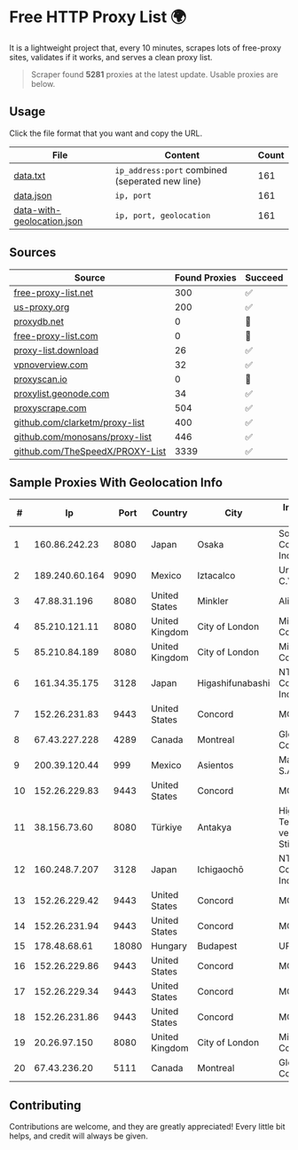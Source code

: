
# Free HTTP Proxy List 🌍

It is a lightweight project that, every 10 minutes, scrapes lots of free-proxy sites, validates if it works, and serves a clean proxy list.


> Scraper found **5281** proxies at the latest update. Usable proxies are below.

## Usage

Click the file format that you want and copy the URL.


|File|Content|Count|
|----|-------|-----|
|[data.txt](https://raw.githubusercontent.com/themiralay/Proxy-List-World/master/data.txt)|`ip_address:port` combined (seperated new line)|161|
|[data.json](https://raw.githubusercontent.com/themiralay/Proxy-List-World/master/data.json)|`ip, port`|161|
|[data-with-geolocation.json](https://raw.githubusercontent.com/themiralay/Proxy-List-World/master/data-with-geolocation.json)|`ip, port, geolocation`|161|

## Sources

|Source|Found Proxies|Succeed|
|------|-------------|-------|
|[free-proxy-list.net](https://free-proxy-list.net)|300|✅|
|[us-proxy.org](https://www.us-proxy.org)|200|✅|
|[proxydb.net](http://proxydb.net)|0|🚫|
|[free-proxy-list.com](https://free-proxy-list.com/?page=&port=&type%5B%5D=http&type%5B%5D=https&up_time=0&search=Search)|0|🚫|
|[proxy-list.download](https://www.proxy-list.download/HTTP)|26|✅|
|[vpnoverview.com](https://vpnoverview.com/privacy/anonymous-browsing/free-proxy-servers)|32|✅|
|[proxyscan.io](https://www.proxyscan.io)|0|🚫|
|[proxylist.geonode.com](https://proxylist.geonode.com/api/proxy-list?limit=300&page=1&sort_by=lastChecked&sort_type=desc&protocols=http,https)|34|✅|
|[proxyscrape.com](https://api.proxyscrape.com/v2/?request=displayproxies&protocol=http&timeout=10000&country=all&ssl=all&anonymity=all)|504|✅|
|[github.com/clarketm/proxy-list](https://raw.githubusercontent.com/clarketm/proxy-list/master/proxy-list-raw.txt)|400|✅|
|[github.com/monosans/proxy-list](https://raw.githubusercontent.com/monosans/proxy-list/main/proxies/http.txt)|446|✅|
|[github.com/TheSpeedX/PROXY-List](https://raw.githubusercontent.com/TheSpeedX/PROXY-List/master/http.txt)|3339|✅|


## Sample Proxies With Geolocation Info

|#|Ip|Port|Country|City|Internet Service Provider|
|-|--|----|-------|----|-------------------------|
|1|160.86.242.23|8080|Japan|Osaka|Sony Network Communications Inc|
|2|189.240.60.164|9090|Mexico|Iztacalco|Uninet S.A. de C.V.|
|3|47.88.31.196|8080|United States|Minkler|Alibaba.com LLC|
|4|85.210.121.11|8080|United Kingdom|City of London|Microsoft Corporation|
|5|85.210.84.189|8080|United Kingdom|City of London|Microsoft Corporation|
|6|161.34.35.175|3128|Japan|Higashifunabashi|NTT PC Communications, Inc.|
|7|152.26.231.83|9443|United States|Concord|MCNC|
|8|67.43.227.228|4289|Canada|Montreal|GloboTech Communications|
|9|200.39.120.44|999|Mexico|Asientos|Marcatel Com, S.A. de C.V.|
|10|152.26.229.83|9443|United States|Concord|MCNC|
|11|38.156.73.60|8080|Türkiye|Antakya|High Speed Telekomunikasyon ve Hab. Hiz. Ltd. Sti.|
|12|160.248.7.207|3128|Japan|Ichigaochō|NTT PC Communications, Inc.|
|13|152.26.229.42|9443|United States|Concord|MCNC|
|14|152.26.231.94|9443|United States|Concord|MCNC|
|15|178.48.68.61|18080|Hungary|Budapest|UPC|
|16|152.26.229.86|9443|United States|Concord|MCNC|
|17|152.26.229.34|9443|United States|Concord|MCNC|
|18|152.26.231.86|9443|United States|Concord|MCNC|
|19|20.26.97.150|8080|United Kingdom|City of London|Microsoft Corporation|
|20|67.43.236.20|5111|Canada|Montreal|GloboTech Communications|



## Contributing

Contributions are welcome, and they are greatly appreciated! Every
little bit helps, and credit will always be given.

